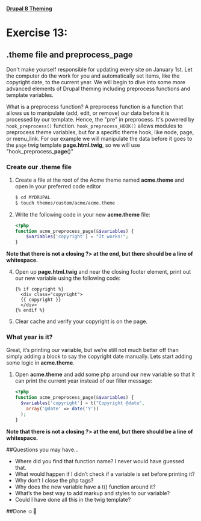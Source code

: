#### [Drupal 8 Theming](README.md)

# Exercise 13: 

## .theme file and preprocess_page

Don't make yourself responsible for updating every site on January 1st. Let the computer do the work for you and automatically set items, like the copyright date, to the current year. We will begin to dive into some more advanced elements of Drupal theming including preprocess functions and template variables. 

What is a preprocess function? A preprocess function is a function that allows us to manipulate (add, edit, or remove) our data before it is processed by our template. Hence, the "pre" in preprocess. It's powered by `hook_preprocess()` function. `hook_preprocess_HOOK()` allows modules to preprocess theme variables, but for a specific theme hook, like node, page, or menu\_link. For our example we will manipulate the data before it goes to the `page` twig template **page.html.twig**, so we will use 
"hook\_preprocess\_**page**()"

### Create our .theme file

1. Create a file at the root of the Acme theme named **acme.theme** and open in your preferred code editor

    ```bash
    $ cd MYDRUPAL
    $ touch themes/custom/acme/acme.theme
    ```

2. Write the following code in your new **acme.theme** file:
	
	```php
	<?php
	function acme_preprocess_page(&$variables) {
		$variables['copyright'] = "It works!";
	}
	
	```
**Note that there is not a closing ?> at the end, but there should be a line of whitespace.**

4. Open up **page.html.twig** and near the closing footer element, print out our new variable using the following code:

    ```twig
    {% if copyright %}
      <div class="copyright">
      {{ copyright }}
      </div>
    {% endif %}
    ```
3. Clear cache and verify your copyright is on the page.


### What year is it?

Great, it’s printing our variable, but we’re still not much better off than simply adding a block to say the copyright date manually. Lets start adding some logic in **acme.theme**.

1. Open **acme.theme** and add some php around our new variable so that it can print the current year instead of our filler message:
	
	```php
	<?php
	function acme_preprocess_page(&$variables) {
	  $variables['copyright'] = t("Copyright @date",
	    array('@date' => date('Y'))
	  );
	}
	```
**Note that there is not a closing ?> at the end, but there should be a line of whitespace.**

##Questions you may have...
+ Where did you find that function name? I never would have guessed that.
+ What would happen if I didn’t check if a variable is set before printing it?
+ Why don’t I close the php tags?
+ Why does the new variable have a t() function around it?
+ What’s the best way to add markup and styles to our variable?
+ Could I have done all this in the twig template?
 
##Done ☺
